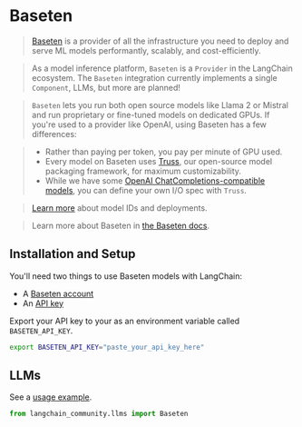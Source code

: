 # Baseten

> [Baseten](https://baseten.co) is a provider of all the infrastructure you need to deploy and serve
> ML models performantly, scalably, and cost-efficiently.

> As a model inference platform, `Baseten` is a `Provider` in the LangChain ecosystem.
> The `Baseten` integration currently implements a single `Component`, LLMs, but more are planned!

> `Baseten` lets you run both open source models like Llama 2 or Mistral and run proprietary or
> fine-tuned models on dedicated GPUs. If you're used to a provider like OpenAI, using Baseten has a few differences:

> - Rather than paying per token, you pay per minute of GPU used.
> - Every model on Baseten uses [Truss](https://truss.baseten.co/welcome), our open-source model packaging framework, for maximum customizability.
> - While we have some [OpenAI ChatCompletions-compatible models](https://docs.baseten.co/api-reference/openai), you can define your own I/O spec with `Truss`.

> [Learn more](https://docs.baseten.co/deploy/lifecycle) about model IDs and deployments.

> Learn more about Baseten in [the Baseten docs](https://docs.baseten.co/).

## Installation and Setup

You'll need two things to use Baseten models with LangChain:

- A [Baseten account](https://baseten.co)
- An [API key](https://docs.baseten.co/observability/api-keys)

Export your API key to your as an environment variable called `BASETEN_API_KEY`.

```sh
export BASETEN_API_KEY="paste_your_api_key_here"
```

## LLMs

See a [usage example](/docs/integrations/llms/baseten).

```python
from langchain_community.llms import Baseten
```
